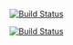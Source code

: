 [![Build Status](https://travis-ci.com/davidxinwei/cs107test.svg?branch=main)](https://travis-ci.com/davidxinwei/cs107test)

[![Build Status](https://travis-ci.com/davidxinwei/cs107test.svg?branch=main)](https://travis-ci.com/davidxinwei/cs107test)
